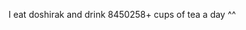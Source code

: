 I eat doshirak and drink 8450258+ cups of tea a day ^^
<!---
TheMirrorOfTheSky/TheMirrorOfTheSky is a ✨ special ✨ repository because its `README.md` (this file) appears on your GitHub profile.
You can click the Preview link to take a look at your changes.
--->
